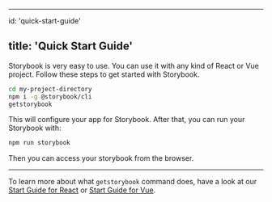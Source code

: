 * * *

id: 'quick-start-guide'

## title: 'Quick Start Guide'

Storybook is very easy to use. You can use it with any kind of React or Vue project.
Follow these steps to get started with Storybook.

```sh
cd my-project-directory
npm i -g @storybook/cli
getstorybook
```

This will configure your app for Storybook. After that, you can run your Storybook with:

```sh
npm run storybook
```

Then you can access your storybook from the browser.

* * *

To learn more about what `getstorybook` command does, have a look at our [Start Guide for React](/basics/guide-react/) or [Start Guide for Vue](/basics/guide-vue/).
